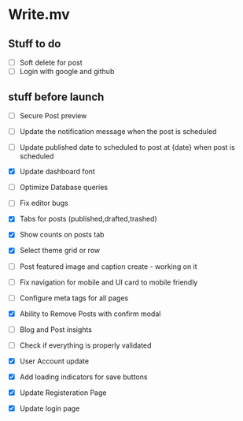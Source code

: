 # Write.mv

## Stuff to do


- [ ] Soft delete for post
- [ ] Login with google and github
## stuff before launch

- [ ] Secure Post preview
- [ ] Update the notification message when the post is scheduled
- [ ] Update published date to scheduled to post at {date} when post is scheduled
- [x] Update dashboard font
- [ ] Optimize Database queries
- [ ] Fix editor bugs
- [x] Tabs for posts (published,drafted,trashed)
- [x] Show counts on posts tab
- [x] Select theme grid or row
- [ ] Post featured image and caption create - working on it
- [ ] Fix navigation for mobile and UI card to mobile friendly
- [ ] Configure meta tags for all pages
- [x] Ability to Remove Posts with confirm modal
- [ ] Blog and Post insights
- [ ] Check if everything is properly validated
- [x] User Account update
- [x] Add loading indicators for save buttons
- [x] Update Registeration Page
- [x] Update login page

